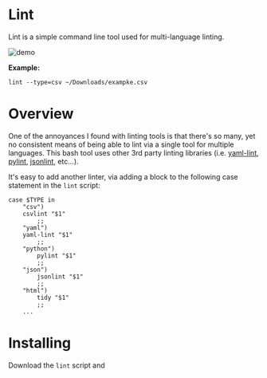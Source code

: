 # Lint

Lint is a simple command line tool used for multi-language linting. 

![demo](https://www.dropbox.com/s/mi3kghg2evmdqa3/demo.gif?dl=0)

**Example:**

```lint --type=csv ~/Downloads/exampke.csv```

Overview
=======

One of the annoyances I found with linting tools is that there's so many, yet no consistent means of being able to lint via a single tool for multiple languages. This bash tool uses other 3rd party linting libraries (i.e. [yaml-lint](https://github.com/Pryz/yaml-lint), [pylint](http://www.pylint.org/), [jsonlint](https://github.com/zaach/jsonlint), etc...).

It's easy to add another linter, via adding a block to the following case statement in the `lint` script:

    case $TYPE in
        "csv")
        csvlint "$1"
            ;;
        "yaml")
        yaml-lint "$1"
            ;;
        "python")
            pylint "$1"
            ;;
        "json")
            jsonlint "$1"
            ;;
        "html")
            tidy "$1"
            ;;
        ...


Installing
=======

Download the `lint` script and 
